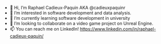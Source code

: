 - 👋 Hi, I’m Raphael Cadieux-Paquin AKA @cadieuxpaquinr
- 👀 I’m interested in software development and data analysis.
- 🌱 I’m currently learning software development in university
- 💞️ I’m looking to collaborate on a video game project on Unreal Engine.
- 📫 You can reach me on LinkedIn! https://www.linkedin.com/in/raphael-cadieux-paquin/

<!---
cadieuxpaquinr/cadieuxpaquinr is a ✨ special ✨ repository because its `README.md` (this file) appears on your GitHub profile.
You can click the Preview link to take a look at your changes.
--->

